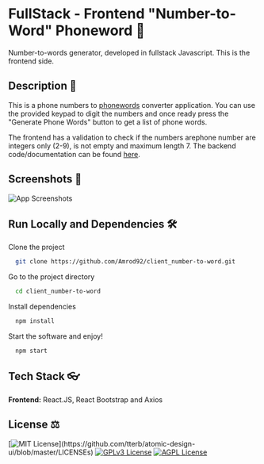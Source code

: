 # FullStack - Frontend "Number-to-Word" Phoneword 📱

Number-to-words generator, developed in fullstack Javascript. This is the frontend side.

## Description 📖

This is a phone numbers to [phonewords](https://en.wikipedia.org/wiki/Phoneword) converter application. You can use the provided keypad to digit the numbers and once ready press the "Generate Phone Words" button to get a list of phone words.

The frontend has a validation to check if the numbers arephone number are integers only (2-9), is not empty and maximum length 7. The backend code/documentation can be found [here](https://github.com/Amrod92/server_number-to-word).

## Screenshots 🧪

![App Screenshots](https://i.ibb.co/BG3Rmhk/screen.png)

## Run Locally and Dependencies 🛠

Clone the project

```bash
  git clone https://github.com/Amrod92/client_number-to-word.git
```

Go to the project directory

```bash
  cd client_number-to-word
```

Install dependencies

```bash
  npm install
```

Start the software and enjoy!

```bash
  npm start
```

## Tech Stack 👓

**Frontend:** React.JS, React Bootstrap and Axios

## License ⚖

[![MIT License](https://img.shields.io/apm/l/atomic-design-ui.svg?)](https://github.com/tterb/atomic-design-ui/blob/master/LICENSEs)
[![GPLv3 License](https://img.shields.io/badge/License-GPL%20v3-yellow.svg)](https://opensource.org/licenses/)
[![AGPL License](https://img.shields.io/badge/license-AGPL-blue.svg)](http://www.gnu.org/licenses/agpl-3.0)
